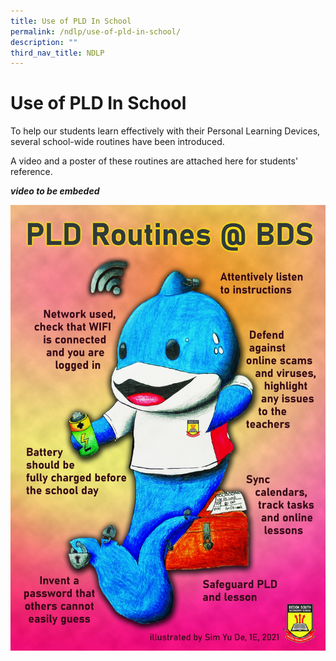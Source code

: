 ```yaml
---
title: Use of PLD In School
permalink: /ndlp/use-of-pld-in-school/
description: ""
third_nav_title: NDLP
---
```


Use of PLD In School
====================

To help our students learn effectively with their Personal Learning Devices, several school-wide routines have been introduced. 

  
A video and a poster of these routines are attached here for students' reference.

***video to be embeded***

![PLD Routine Poster](/images/PLD%20Routine%20Poster%20by%20Sim%20Yu%20De.jpg)